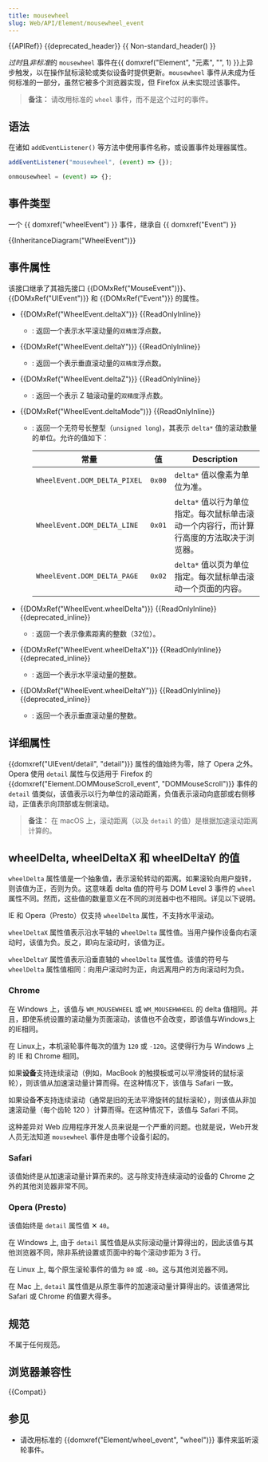 ```yaml
---
title: mousewheel
slug: Web/API/Element/mousewheel_event
---
```


{{APIRef}} {{deprecated_header}} {{ Non-standard_header() }}

*过时*且*非标准*的 `mousewheel` 事件在{{ domxref("Element", "元素", "", 1) }}上异步触发，以在操作鼠标滚轮或类似设备时提供更新。`mousewheel` 事件从未成为任何标准的一部分，虽然它被多个浏览器实现，但 Firefox 从未实现过该事件。

> **备注：** 请改用标准的 `wheel` 事件，而不是这个过时的事件。

## 语法

在诸如 `addEventListener()` 等方法中使用事件名称，或设置事件处理器属性。

```js
addEventListener("mousewheel", (event) => {});

onmousewheel = (event) => {};
```

## 事件类型

一个 {{ domxref("wheelEvent") }} 事件，继承自 {{ domxref("Event") }}

{{InheritanceDiagram("WheelEvent")}}

## 事件属性

该接口继承了其祖先接口 {{DOMxRef("MouseEvent")}}、{{DOMxRef("UIEvent")}} 和 {{DOMxRef("Event")}} 的属性。

- {{DOMxRef("WheelEvent.deltaX")}} {{ReadOnlyInline}}

  - : 返回一个表示水平滚动量的`双精度`浮点数。

- {{DOMxRef("WheelEvent.deltaY")}} {{ReadOnlyInline}}

  - : 返回一个表示垂直滚动量的`双精度`浮点数。

- {{DOMxRef("WheelEvent.deltaZ")}} {{ReadOnlyInline}}

  - : 返回一个表示 Z 轴滚动量的`双精度`浮点数。

- {{DOMxRef("WheelEvent.deltaMode")}} {{ReadOnlyInline}}
  - : 返回一个无符号长整型（`unsigned long`)，其表示 `delta*` 值的滚动数量的单位。允许的值如下：

    | 常量                     | 值  | Description                                                                           |
    | ---------------------------- | ------ | -------------------------------------------|
    | `WheelEvent.DOM_DELTA_PIXEL` | `0x00` | `delta*` 值以像素为单位为准。                                                     |
    | `WheelEvent.DOM_DELTA_LINE`  | `0x01` | `delta*` 值以行为单位指定。每次鼠标单击滚动一个内容行，而计算行高度的方法取决于浏览器。        |
    | `WheelEvent.DOM_DELTA_PAGE`  | `0x02` | `delta*` 值以页为单位指定。每次鼠标单击滚动一个页面的内容。                              |

- {{DOMxRef("WheelEvent.wheelDelta")}} {{ReadOnlyInline}} {{deprecated_inline}}

  - : 返回一个表示像素距离的整数（32位）。

- {{DOMxRef("WheelEvent.wheelDeltaX")}} {{ReadOnlyInline}} {{deprecated_inline}}

  - : 返回一个表示水平滚动量的整数。

- {{DOMxRef("WheelEvent.wheelDeltaY")}} {{ReadOnlyInline}} {{deprecated_inline}}

  - : 返回一个表示垂直滚动量的整数。

## 详细属性

{{domxref("UIEvent/detail", "detail")}} 属性的值始终为零，除了 Opera 之外。Opera 使用 `detail` 属性与仅适用于 Firefox 的 {{domxref("Element.DOMMouseScroll_event", "DOMMouseScroll")}} 事件的 `detail` 值类似，该值表示以行为单位的滚动距离，负值表示滚动向底部或右侧移动，正值表示向顶部或左侧滚动。

> **备注：** 在 macOS 上，滚动距离（以及 `detail` 的值）是根据加速滚动距离计算的。

## wheelDelta, wheelDeltaX 和 wheelDeltaY 的值

`wheelDelta` 属性值是一个抽象值，表示滚轮转动的距离。如果滚轮向用户旋转，则该值为正，否则为负。这意味着 delta 值的符号与 DOM Level 3 事件的 `wheel` 属性不同。然而，这些值的数量意义在不同的浏览器中也不相同。详见以下说明。

IE 和 Opera（Presto）仅支持 `wheelDelta` 属性，不支持水平滚动。

`wheelDeltaX` 属性值表示沿水平轴的 `wheelDelta` 属性值。当用户操作设备向右滚动时，该值为负。反之，即向左滚动时，该值为正。

`wheelDeltaY` 属性值表示沿垂直轴的 `wheelDelta` 属性值。该值的符号与 `wheelDelta` 属性值相同：向用户滚动时为正，向远离用户的方向滚动时为负。

### Chrome

在 Windows 上，该值与 `WM_MOUSEWHEEL` 或 `WM_MOUSEHWHEEL` 的 delta 值相同。并且，即使系统设置的滚动量为页面滚动，该值也不会改变，即该值与Windows上的IE相同。

在 Linux上，本机滚轮事件每次的值为 `120` 或 `-120`。这使得行为与 Windows 上的 IE 和 Chrome 相同。

如果**设备**支持连续滚动（例如，MacBook 的触摸板或可以平滑旋转的鼠标滚轮），则该值从加速滚动量计算而得。在这种情况下，该值与 Safari 一致。

如果设备**不**支持连续滚动（通常是旧的无法平滑旋转的鼠标滚轮），则该值从非加速滚动量（每个齿轮 120 ）计算而得。在这种情况下，该值与 Safari 不同。

这种差异对 Web 应用程序开发人员来说是一个严重的问题。也就是说，Web开发人员无法知道 `mousewheel` 事件是由哪个设备引起的。

### Safari

该值始终是从加速滚动量计算而来的。这与除支持连续滚动的设备的 Chrome 之外的其他浏览器非常不同。

### Opera (Presto)

该值始终是 `detail` 属性值 ✕ `40`。

在 Windows 上, 由于 `detail` 属性值是从实际滚动量计算得出的，因此该值与其他浏览器不同，除非系统设置或页面中的每个滚动步距为 3 行。

在 Linux 上, 每个原生滚轮事件的值为 `80` 或 `-80`。这与其他浏览器不同。

在 Mac 上, `detail` 属性值是从原生事件的加速滚动量计算得出的。该值通常比 Safari 或 Chrome 的值要大得多。

## 规范

不属于任何规范。

## 浏览器兼容性

{{Compat}}

## 参见

- 请改用标准的 {{domxref("Element/wheel_event", "wheel")}} 事件来监听滚轮事件。
